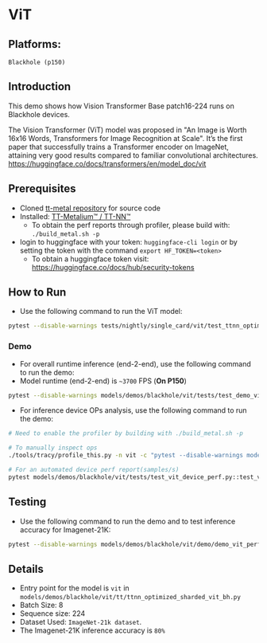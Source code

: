 # ViT

## Platforms:
    Blackhole (p150)

## Introduction
This demo shows how Vision Transformer Base patch16-224 runs on Blackhole devices.

The Vision Transformer (ViT) model was proposed in "An Image is Worth 16x16 Words, Transformers for Image Recognition at Scale".
It’s the first paper that successfully trains a Transformer encoder on ImageNet, attaining very good results compared to familiar convolutional architectures.
https://huggingface.co/docs/transformers/en/model_doc/vit

## Prerequisites
- Cloned [tt-metal repository](https://github.com/tenstorrent/tt-metal) for source code
- Installed: [TT-Metalium™ / TT-NN™](https://github.com/tenstorrent/tt-metal/blob/main/INSTALLING.md)
  - To obtain the perf reports through profiler, please build with: `./build_metal.sh -p`
- login to huggingface with your token: `huggingface-cli login` or by setting the token with the command `export HF_TOKEN=<token>`
  - To obtain a huggingface token visit: https://huggingface.co/docs/hub/security-tokens

## How to Run
- Use the following command to run the ViT model:
```sh
pytest --disable-warnings tests/nightly/single_card/vit/test_ttnn_optimized_sharded_vit_bh.py::test_vit[224-3-224-10-google/vit-base-patch16-224]
```

### Demo

-  For overall runtime inference (end-2-end), use the following command to run the demo:
- Model runtime (end-2-end) is `~3700` FPS (**On P150**)
```sh
pytest --disable-warnings models/demos/blackhole/vit/tests/test_demo_vit_ttnn_inference_perf_e2e_2cq_trace.py
```

-  For inference device OPs analysis, use the following command to run the demo:
```sh
# Need to enable the profiler by building with ./build_metal.sh -p

# To manually inspect ops
./tools/tracy/profile_this.py -n vit -c "pytest --disable-warnings models/demos/blackhole/vit/tests/test_vit_device_perf.py::test_vit_device_ops"

# For an automated device perf report(samples/s)
pytest models/demos/blackhole/vit/tests/test_vit_device_perf.py::test_vit_perf_device
```

## Testing
- Use the following command to run the demo and to test inference accuracy for Imagenet-21K:
```sh
pytest --disable-warnings models/demos/blackhole/vit/demo/demo_vit_performant_imagenet_inference.py::test_run_vit_trace_2cqs_inference
```

## Details
- Entry point for the model is `vit` in `models/demos/blackhole/vit/tt/ttnn_optimized_sharded_vit_bh.py`
- Batch Size: 8
- Sequence size: 224
- Dataset Used: `ImageNet-21k dataset`.
- The Imagenet-21K inference accuracy is `80%`
